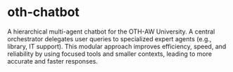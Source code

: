 # oth-chatbot
A hierarchical multi-agent chatbot for the OTH-AW University. A central orchestrator delegates user queries to specialized expert agents (e.g., library, IT support). This modular approach improves efficiency, speed, and reliability by using focused tools and smaller contexts, leading to more accurate and faster responses.
